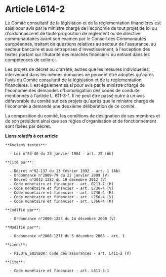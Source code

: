 # Article L614-2

Le Comité consultatif de la législation et de la réglementation financières est saisi pour avis par le ministre chargé de
l'économie de tout projet de loi ou d'ordonnance et de toute proposition de règlement ou de directive communautaires avant
son examen par le Conseil des Communautés européennes, traitant de questions relatives au secteur de l'assurance, au secteur
bancaire et aux entreprises d'investissement, à l'exception des textes portant sur l'Autorité des marchés financiers ou
entrant dans les compétences de celle-ci. 

Les projets de décret ou d'arrêté, autres que les mesures individuelles, intervenant dans les mêmes domaines ne peuvent être
adoptés qu'après l'avis du Comité consultatif de la législation et de la réglementation financières. Il est également saisi
pour avis par le ministre chargé de l'économie des demandes d'homologation des codes de conduite mentionnés à l'article L.
611-3-1. Il ne peut être passé outre à un avis défavorable du comité sur ces projets qu'après que le ministre chargé de
l'économie a demandé une deuxième délibération de ce comité. 

La composition du comité, les conditions de désignation de ses membres et de son président ainsi que ses règles
d'organisation et de fonctionnement sont fixées par décret.

**Liens relatifs à cet article**

	**Anciens textes**:

	  - Loi n°84-46 du 24 janvier 1984 - art. 25 (Ab)

	**Cité par**:

	  - Décret n°92-137 du 13 février 1992 - art. 1 (Ab)
	  - Ordonnance n°2009-79 du 22 janvier 2009 (V)
	  - Décret n°2012-1382 du 10 décembre 2012 (V)
	  - Code monétaire et financier - art. D213-7 (M)
	  - Code monétaire et financier - art. L736-4 (V)
	  - Code monétaire et financier - art. L746-4 (M)
	  - Code monétaire et financier - art. L756-4 (V)
	  - Code monétaire et financier - art. L766-4 (M)

	**Codifié par**:

	  - Ordonnance n°2000-1223 du 14 décembre 2000 (V)

	**Modifié par**:

	  - Ordonnance n°2008-1271 du 5 décembre 2008 - art. 1

	**Liens**:

	  - PILOTE_SUIVEUR: Code des assurances - art. L411-2 (V)

	**Cite**:

	  - Code monétaire et financier - art. L611-3-1
